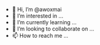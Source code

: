 - 👋 Hi, I’m @awoxmai
- 👀 I’m interested in ...
- 🌱 I’m currently learning ...
- 💞️ I’m looking to collaborate on ...
- 📫 How to reach me ...

<!---
awoxmai/awoxmai is a ✨ special ✨ repository because its `README.md` (this file) appears on your GitHub profile.
You can click the Preview link to take a look at your changes.
--->

